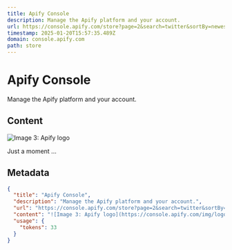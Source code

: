 ```yaml
---
title: Apify Console
description: Manage the Apify platform and your account.
url: https://console.apify.com/store?page=2&search=twitter&sortBy=newest
timestamp: 2025-01-20T15:57:35.489Z
domain: console.apify.com
path: store
---
```


# Apify Console


Manage the Apify platform and your account.


## Content

![Image 3: Apify logo](https://console.apify.com/img/logos_apify/logomark_apify_animated.gif)

Just a moment ...

## Metadata

```json
{
  "title": "Apify Console",
  "description": "Manage the Apify platform and your account.",
  "url": "https://console.apify.com/store?page=2&search=twitter&sortBy=newest",
  "content": "![Image 3: Apify logo](https://console.apify.com/img/logos_apify/logomark_apify_animated.gif)\n\nJust a moment ...",
  "usage": {
    "tokens": 33
  }
}
```
